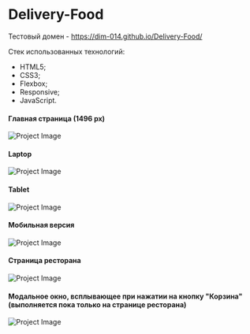 # Delivery-Food

Тестовый домен - https://dim-014.github.io/Delivery-Food/

Стек использованных технологий:
- HTML5;
- CSS3;
- Flexbox;
- Responsive;
- JavaScript.

#### Главная страница (1496 px)

![Project Image](https://github.com/dim-014/Delivery-Food/raw/master/1496x635.png)

#### Laptop

![Project Image](https://github.com/dim-014/Delivery-Food/raw/master/1024x635.png)

#### Tablet

![Project Image](https://github.com/dim-014/Delivery-Food/raw/master/768x586.png)

#### Мобильная версия

![Project Image](https://github.com/dim-014/Delivery-Food/raw/master/425x635.png)

#### Страница ресторана

![Project Image](https://github.com/dim-014/Delivery-Food/raw/master/restaurant1496x635.png)

#### Модальное окно, всплывающее при нажатии на кнопку "Корзина" (выполняется пока только на странице ресторана)

![Project Image](https://github.com/dim-014/Delivery-Food/raw/master/modal.png)

